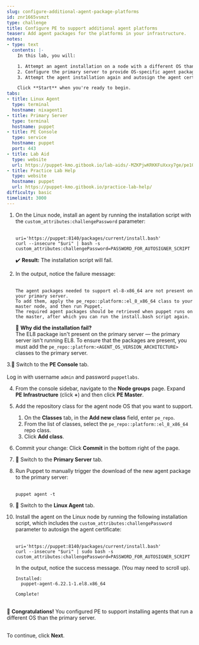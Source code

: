 ```yaml
---
slug: configure-additional-agent-package-platforms
id: znr1665vsmzt
type: challenge
title: Configure PE to support additional agent platforms
teaser: Add agent packages for the platforms in your infrastructure.
notes:
- type: text
  contents: |-
    In this lab, you will:

    1. Attempt an agent installation on a node with a different OS than the primary server.
    2. Configure the primary server to provide OS-specific agent packages so that you can install agents across a variety of nodes.
    3. Attempt the agent installation again and autosign the agent certificate by providing a challenge password.

    Click **Start** when you're ready to begin.
tabs:
- title: Linux Agent
  type: terminal
  hostname: nixagent1
- title: Primary Server
  type: terminal
  hostname: puppet
- title: PE Console
  type: service
  hostname: puppet
  port: 443
- title: Lab Aid
  type: website
  url: https://puppet-kmo.gitbook.io/lab-aids/-MZKPjwKRKKFuXxxy7ge/pe101/configure-additional-agent-package-platforms
- title: Practice Lab Help
  type: website
  hostname: puppet
  url: https://puppet-kmo.gitbook.io/practice-lab-help/
difficulty: basic
timelimit: 3000
---
```

1. On the Linux node, install an agent by running the installation script with the `custom_attributes:challengePassword` parameter:<br><br>
    ```
    uri='https://puppet:8140/packages/current/install.bash'
    curl --insecure "$uri" | bash -s custom_attributes:challengePassword=PASSWORD_FOR_AUTOSIGNER_SCRIPT
    ```
    ✔️ **Result:** The installation script will fail.

2. In the output, notice the failure message:<br><br>
    ```
    The agent packages needed to support el-8-x86_64 are not present on your primary server.
    To add them, apply the pe_repo::platform::el_8_x86_64 class to your master node, and then run Puppet.
    The required agent packages should be retrieved when puppet runs on the master, after which you can run the install.bash script again.
    ```

    💭 **Why did the installation fail?**<br>
    The EL8 package isn't present on the primary server — the primary server isn't running EL8. To ensure that the packages are present, you must add the `pe_repo::platform:<AGENT_OS_VERSION_ARCHITECTURE>` classes to the primary server.

3.🔀  Switch to the **PE Console** tab.<br><br>Log in with username `admin` and password `puppetlabs`.

4. From the console sidebar, navigate to the **Node groups** page. Expand **PE Infrastructure** (click **+**) and then click **PE Master**.

5. Add the repository class for the agent node OS that you want to support.
    1. On the **Classes** tab, in the **Add new class** field, enter `pe_repo`.
    2. From the list of classes, select the `pe_repo::platform::el_8_x86_64` repo class.
    3. Click **Add class**.

6. Commit your change: Click **Commit** in the bottom right of the page.

7. 🔀 Switch to the **Primary Server** tab.

8. Run Puppet to manually trigger the download of the new agent package to the primary server:<br><br>
    ```
    puppet agent -t
    ```

9. 🔀 Switch to the **Linux Agent** tab.

10. Install the agent on the Linux node by running the following installation script, which includes the `custom_attributes:challengePassword` parameter to autosign the agent certificate:<br><br>
    ```
    uri='https://puppet:8140/packages/current/install.bash'
    curl --insecure "$uri" | sudo bash -s custom_attributes:challengePassword=PASSWORD_FOR_AUTOSIGNER_SCRIPT
    ```
    In the output, notice the success message. (You may need to scroll up).
    ```
    Installed:
      puppet-agent-6.22.1-1.el8.x86_64

    Complete!
    ```

<br>🎈 **Congratulations!** You configured PE to support installing agents that run a different OS than the primary server.

<br>To continue, click **Next**.